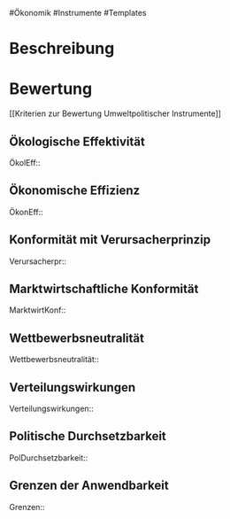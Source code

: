 #Ökonomik #Instrumente #Templates

# Beschreibung

# Bewertung

[[Kriterien zur Bewertung Umweltpolitischer Instrumente]]

## Ökologische Effektivität

ÖkolEff::

## Ökonomische Effizienz

ÖkonEff::

## Konformität mit Verursacherprinzip

Verursacherpr::

## Marktwirtschaftliche Konformität

MarktwirtKonf::

## Wettbewerbsneutralität

Wettbewerbsneutralität::

## Verteilungswirkungen

Verteilungswirkungen::

## Politische Durchsetzbarkeit

PolDurchsetzbarkeit::

## Grenzen der Anwendbarkeit

Grenzen::